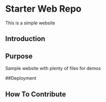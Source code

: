 # Starter Web Repo

This is a simple website

## Introduction

## Purpose

Sample website with plenty of files for demos

##Deployment

## How To Contribute